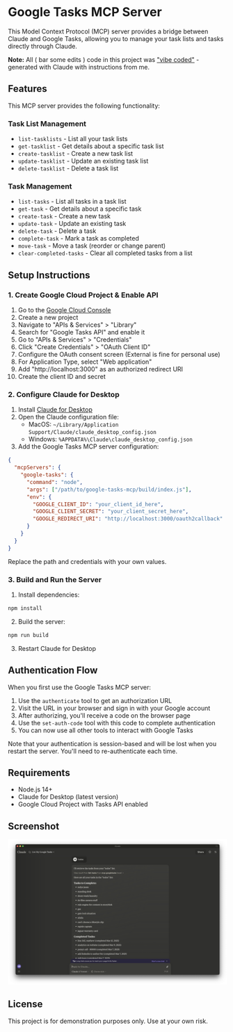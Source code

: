 # Google Tasks MCP Server

This Model Context Protocol (MCP) server provides a bridge between Claude and Google Tasks, allowing you to manage your task lists and tasks directly through Claude.

**Note:** All ( bar some edits ) code in this project was ["vibe coded"](https://en.wikipedia.org/wiki/Vibe_coding) - generated with Claude with instructions from me.

## Features

This MCP server provides the following functionality:

### Task List Management
- `list-tasklists` - List all your task lists
- `get-tasklist` - Get details about a specific task list
- `create-tasklist` - Create a new task list
- `update-tasklist` - Update an existing task list
- `delete-tasklist` - Delete a task list

### Task Management
- `list-tasks` - List all tasks in a task list
- `get-task` - Get details about a specific task
- `create-task` - Create a new task
- `update-task` - Update an existing task
- `delete-task` - Delete a task
- `complete-task` - Mark a task as completed
- `move-task` - Move a task (reorder or change parent)
- `clear-completed-tasks` - Clear all completed tasks from a list

## Setup Instructions

### 1. Create Google Cloud Project & Enable API

1. Go to the [Google Cloud Console](https://console.cloud.google.com/)
2. Create a new project
3. Navigate to "APIs & Services" > "Library"
4. Search for "Google Tasks API" and enable it
5. Go to "APIs & Services" > "Credentials"
6. Click "Create Credentials" > "OAuth Client ID"
7. Configure the OAuth consent screen (External is fine for personal use)
8. For Application Type, select "Web application"
9. Add "http://localhost:3000" as an authorized redirect URI
10. Create the client ID and secret

### 2. Configure Claude for Desktop

1. Install [Claude for Desktop](https://claude.ai/download)
2. Open the Claude configuration file:
   - MacOS: `~/Library/Application Support/Claude/claude_desktop_config.json`
   - Windows: `%APPDATA%\Claude\claude_desktop_config.json`
3. Add the Google Tasks MCP server configuration:

```json
{
  "mcpServers": {
    "google-tasks": {
      "command": "node",
      "args": ["/path/to/google-tasks-mcp/build/index.js"],
      "env": {
        "GOOGLE_CLIENT_ID": "your_client_id_here",
        "GOOGLE_CLIENT_SECRET": "your_client_secret_here",
        "GOOGLE_REDIRECT_URI": "http://localhost:3000/oauth2callback"
      }
    }
  }
}
```

Replace the path and credentials with your own values.

### 3. Build and Run the Server

1. Install dependencies:
```bash
npm install
```

2. Build the server:
```bash
npm run build
```

3. Restart Claude for Desktop

## Authentication Flow

When you first use the Google Tasks MCP server:

1. Use the `authenticate` tool to get an authorization URL
2. Visit the URL in your browser and sign in with your Google account
3. After authorizing, you'll receive a code on the browser page
4. Use the `set-auth-code` tool with this code to complete authentication
5. You can now use all other tools to interact with Google Tasks

Note that your authentication is session-based and will be lost when you restart the server. You'll need to re-authenticate each time.

## Requirements

- Node.js 14+
- Claude for Desktop (latest version)
- Google Cloud Project with Tasks API enabled

## Screenshot
![](./screenshot.png)

## License

This project is for demonstration purposes only. Use at your own risk.